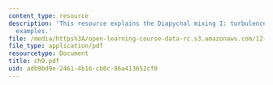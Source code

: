 ```yaml
---
content_type: resource
description: 'This resource explains the Diapycnal mixing I: turbulence through various
  examples.'
file: /media/https%3A/open-learning-course-data-rc.s3.amazonaws.com/12-820-turbulence-in-the-ocean-and-atmosphere-spring-2006/adb9bd9e24614b16cb0c86a413652cf0_ch9.pdf
file_type: application/pdf
resourcetype: Document
title: ch9.pdf
uid: adb9bd9e-2461-4b16-cb0c-86a413652cf0
---
```


